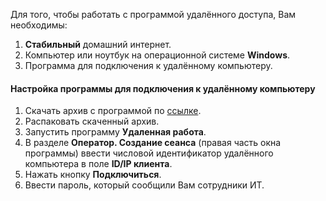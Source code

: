 Для того, чтобы работать с программой удалённого доступа, Вам необходимы:

1. **Стабильный** домашний интернет.
2. Компьютер или ноутбук на операционной системе **Windows**.
3. Программа для подключения к удалённому компьютеру.

#### Настройка программы для подключения к удалённому компьютеру

1. Скачать архив с программой по [ссылке](https://github.com/ru-aoesp/ru-aoesp.github.io/raw/master/storage/Удаленная_работа.zip).
2. Распаковать скаченный архив.
3. Запустить программу **Удаленная работа**.
4. В разделе **Оператор. Создание сеанса** (правая часть окна программы) ввести числовой идентификатор удалённого компьютера в поле **ID/IP клиента**.
5. Нажать кнопку **Подключиться**.
6. Ввести пароль, который сообщили Вам сотрудники ИТ.